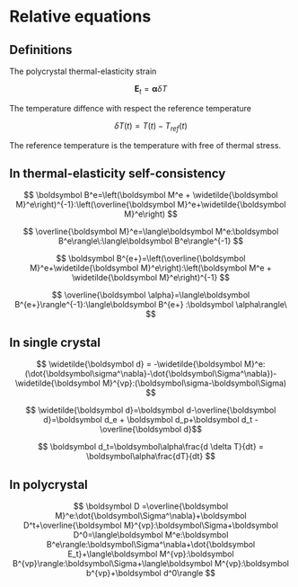 # Relative equations
## Definitions
The polycrystal thermal-elasticity strain

$$ \boldsymbol E_t = \boldsymbol\alpha \delta T$$ 

The temperature diffence with respect the reference temperature

$$ \delta T(t) = T(t) - T_{ref}(t) $$

The reference temperature is the temperature with free of thermal stress.

## In thermal-elasticity self-consistency
$$ \boldsymbol B^e=\left(\boldsymbol M^e + \widetilde{\boldsymbol M}^e\right)^{-1}:\left(\overline{\boldsymbol M}^e+\widetilde{\boldsymbol M}^e\right) $$

$$ \overline{\boldsymbol M}^e=\langle\boldsymbol M^e:\boldsymbol B^e\rangle\:\langle\boldsymbol B^e\rangle^{-1} $$

$$ \boldsymbol B^{e+}=\left(\overline{\boldsymbol M}^e+\widetilde{\boldsymbol M}^e\right):\left(\boldsymbol M^e + \widetilde{\boldsymbol M}^e\right)^{-1} $$

$$ \overline{\boldsymbol \alpha}=\langle\boldsymbol B^{e+}\rangle^{-1}:\langle\boldsymbol B^{e+} :\boldsymbol \alpha\rangle\ $$

## In single crystal

$$ \widetilde{\boldsymbol d} = -\widetilde{\boldsymbol M}^e:(\dot{\boldsymbol\sigma^\nabla}-\dot{\boldsymbol\Sigma^\nabla})-\widetilde{\boldsymbol M}^{vp}:(\boldsymbol\sigma-\boldsymbol\Sigma) $$

$$ \widetilde{\boldsymbol d}=\boldsymbol d-\overline{\boldsymbol d}=\boldsymbol d_e + \boldsymbol d_p+\boldsymbol d_t -\overline{\boldsymbol d}$$

$$ \boldsymbol d_t=\boldsymbol\alpha\frac{d \delta T}{dt} = \boldsymbol\alpha\frac{dT}{dt} $$

## In polycrystal

$$ \boldsymbol D =\overline{\boldsymbol M}^e:\dot{\boldsymbol\Sigma^\nabla}+\boldsymbol D^t+\overline{\boldsymbol M}^{vp}:\boldsymbol\Sigma+\boldsymbol D^0=\langle\boldsymbol M^e:\boldsymbol B^e\rangle:\boldsymbol\Sigma^\nabla+\dot{\boldsymbol E_t}+\langle\boldsymbol M^{vp}:\boldsymbol B^{vp}\rangle:\boldsymbol\Sigma+\langle\boldsymbol M^{vp}:\boldsymbol b^{vp}+\boldsymbol d^0\rangle $$
